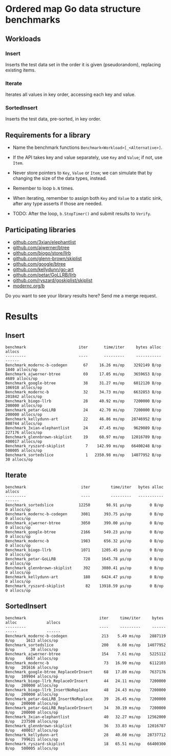# Ordered map Go data structure benchmarks

## Workloads

### Insert

Inserts the test data set in the order it is given (pseudorandom),
replacing existing items.

### Iterate

Iterates all values in key order, accessing each key and value.

### SortedInsert

Inserts the test data, pre-sorted, in key order.


## Requirements for a library

  - Name the benchmark functions
    `Benchmark<Workload>[_<Alternative>]`.

  - If the API takes key and value separately, use `Key` and `Value`;
    if not, use `Item`.

  - Never store pointers to `Key`, `Value` or `Item`; we can simulate
	that by changing the size of the data types, instead.

  - Remember to loop `b.N` times.

  - When iterating, remember to assign both `Key` and `Value` to a static sink,
	after any type asserts if those are needed.

  - TODO: After the loop, `b.StopTimer()` and submit results to `Verify`.

## Participating libraries

- [github.com/3xian/elephantlist](https://github.com/3xian/elephantlist)
- [github.com/ajwerner/btree](https://github.com/ajwerner/btree)
- [github.com/biogo/store/llrb](https://github.com/biogo/store)
- [github.com/glenn-brown/skiplist](https://github.com/glenn-brown/skiplist)
- [github.com/google/btree](https://github.com/google/btree)
- [github.com/kellydunn/go-art](https://github.com/kellydunn/go-art)
- [github.com/petar/GoLLRB/llrb](https://github.com/petar/GoLLRB)
- [github.com/ryszard/goskiplist/skiplist](https://github.com/ryszard/goskiplist)
- [modernc.org/b](https://gitlab.com/cznic/b)

Do you want to see your library results here? Send me a merge request.

# Results

## Insert
```
benchmark                       iter       time/iter     bytes alloc             allocs
---------                       ----       ---------     -----------             ------
Benchmark_modernc-b-codegen       67     16.26 ms/op    3292149 B/op     1840 allocs/op
Benchmark_ajwerner-btree          69     17.05 ms/op    3659653 B/op     4689 allocs/op
Benchmark_google-btree            38     31.27 ms/op    6012120 B/op   106918 allocs/op
Benchmark_modernc-b               32     34.73 ms/op    6632853 B/op   201842 allocs/op
Benchmark_biogo-llrb              28     40.92 ms/op    7200000 B/op   200000 allocs/op
Benchmark_petar-GoLLRB            24     42.70 ms/op    7200000 B/op   200000 allocs/op
Benchmark_kellydunn-art           22     46.86 ms/op   28746952 B/op   800744 allocs/op
Benchmark_3xian-elephantlist      24     47.45 ms/op    9629089 B/op   227176 allocs/op
Benchmark_glennbrown-skiplist     19     60.97 ms/op   12016789 B/op   400017 allocs/op
Benchmark_ryszard-skiplist         7    142.99 ms/op   66400248 B/op   500005 allocs/op
Benchmark_sortedslice              1   2350.98 ms/op   14077952 B/op       30 allocs/op
```

## Iterate
```
benchmark                        iter         time/iter   bytes alloc        allocs
---------                        ----         ---------   -----------        ------
Benchmark_sortedslice           12250       98.91 μs/op        0 B/op   0 allocs/op
Benchmark_modernc-b-codegen      3081      393.75 μs/op        0 B/op   0 allocs/op
Benchmark_ajwerner-btree         3050      399.00 μs/op        0 B/op   0 allocs/op
Benchmark_google-btree           2166      549.23 μs/op        0 B/op   0 allocs/op
Benchmark_modernc-b              1983      656.32 μs/op        0 B/op   0 allocs/op
Benchmark_biogo-llrb             1071     1205.45 μs/op        0 B/op   0 allocs/op
Benchmark_petar-GoLLRB            728     1645.78 μs/op        0 B/op   0 allocs/op
Benchmark_glennbrown-skiplist     392     3080.41 μs/op        0 B/op   0 allocs/op
Benchmark_kellydunn-art           188     6424.47 μs/op        0 B/op   0 allocs/op
Benchmark_ryszard-skiplist         82    13918.59 μs/op        0 B/op   0 allocs/op
```

## SortedInsert
```
benchmark                                iter     time/iter     bytes alloc             allocs
---------                                ----     ---------     -----------             ------
Benchmark_modernc-b-codegen               213    5.49 ms/op    2887119 B/op     1613 allocs/op
Benchmark_sortedslice                     200    6.08 ms/op   14077952 B/op       30 allocs/op
Benchmark_ajwerner-btree                  154    7.61 ms/op    5225112 B/op     6667 allocs/op
Benchmark_modernc-b                        73   16.90 ms/op    6112103 B/op   201616 allocs/op
Benchmark_google-btree_ReplaceOrInsert     68   17.89 ms/op    7637176 B/op   109904 allocs/op
Benchmark_biogo-llrb_ReplaceOrInsert       44   24.11 ms/op    7200000 B/op   200000 allocs/op
Benchmark_biogo-llrb_InsertNoReplace       48   24.43 ms/op    7200000 B/op   200000 allocs/op
Benchmark_petar-GoLLRB_InsertNoReplace     39   26.45 ms/op    7200000 B/op   200000 allocs/op
Benchmark_petar-GoLLRB_ReplaceOrInsert     34   30.19 ms/op    7200000 B/op   200000 allocs/op
Benchmark_3xian-elephantlist               40   32.27 ms/op   12562000 B/op   237508 allocs/op
Benchmark_glennbrown-skiplist              36   33.83 ms/op   12016787 B/op   400017 allocs/op
Benchmark_kellydunn-art                    28   40.08 ms/op   28737712 B/op   799621 allocs/op
Benchmark_ryszard-skiplist                 18   65.51 ms/op   66400300 B/op   500005 allocs/op
```
